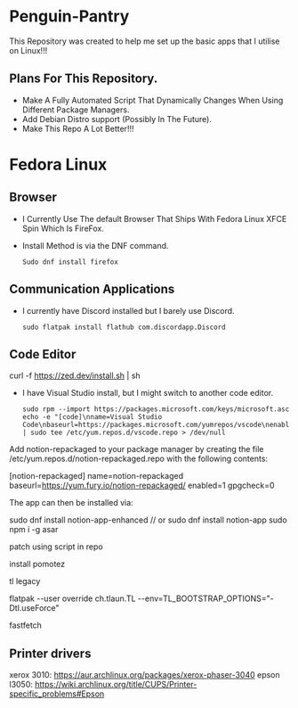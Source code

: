 # Penguin-Pantry
This Repository was created to help me set up the basic apps that I utilise on Linux!!!

## Plans For This Repository.
* Make A Fully Automated Script That Dynamically Changes When Using Different Package Managers.
* Add Debian Distro support (Possibly In The Future).
* Make This Repo A Lot Better!!!

# Fedora Linux

## Browser
* I Currently Use The default Browser That Ships With Fedora Linux XFCE Spin Which Is FireFox.
* Install Method is via the DNF command.

      Sudo dnf install firefox

## Communication Applications
* I currently have Discord installed but I barely use Discord.

      sudo flatpak install flathub com.discordapp.Discord

## Code Editor

curl -f https://zed.dev/install.sh | sh

* I have Visual Studio install, but I might switch to another code editor.

      sudo rpm --import https://packages.microsoft.com/keys/microsoft.asc
      echo -e "[code]\nname=Visual Studio Code\nbaseurl=https://packages.microsoft.com/yumrepos/vscode\nenabled=1\ngpgcheck=1\ngpgkey=https://packages.microsoft.com/keys/microsoft.asc" | sudo tee /etc/yum.repos.d/vscode.repo > /dev/null


Add notion-repackaged to your package manager by creating the file /etc/yum.repos.d/notion-repackaged.repo with the following contents:

[notion-repackaged]
name=notion-repackaged
baseurl=https://yum.fury.io/notion-repackaged/
enabled=1
gpgcheck=0

The app can then be installed via:

sudo dnf install notion-app-enhanced
// or
sudo dnf install notion-app
sudo npm i -g asar

patch using script in repo


install pomotez

tl legacy 


flatpak --user override ch.tlaun.TL --env=TL_BOOTSTRAP_OPTIONS="-Dtl.useForce"


fastfetch
## Printer drivers 
xerox 3010: https://aur.archlinux.org/packages/xerox-phaser-3040
epson l3050: https://wiki.archlinux.org/title/CUPS/Printer-specific_problems#Epson
